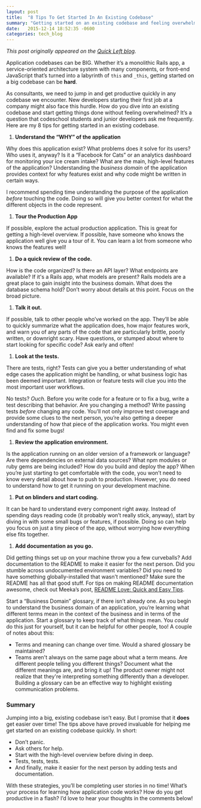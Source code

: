 ```yaml
---
layout: post
title:  "8 Tips To Get Started In An Existing Codebase"
summary: "Getting started on an existing codebase and feeling overwhelmed? You're not alone! It can be hard to figure out what's going on, and even why things are happening. However, by learning to focus on the right pieces of information, you can be contributing to big apps in no time! I'll discuss my tips for accelerating your ramp up speed."
date:   2015-12-14 18:52:35 -0600
categories: tech_blog
---
```


_This post originally appeared on the [Quick Left blog](https://quickleft.com/blog/8-tips-get-started-existing-codebase/)._

Application codebases can be BIG. Whether it’s a monolithic Rails app, a service-oriented architecture system with many components, or front-end JavaScript that’s turned into a labyrinth of `this` and `_this`, getting started on a big codebase can be **hard**.

As consultants, we need to jump in and get productive quickly in any codebase we encounter. New developers starting their first job at a company might also face this hurdle. How do you dive into an existing codebase and start getting things done without feeling overwhelmed? It’s a question that codeschool students and junior developers ask me frequently. Here are my 8 tips for getting started in an existing codebase.

1.  **Understand the “WHY” of the application**

Why does this application exist? What problems does it solve for its users? Who uses it, anyway? Is it a “Facebook for Cats” or an analytics dashboard for monitoring your ice cream intake? What are the main, high-level features of the application? Understanding the _business domain_ of the application provides context for why features exist and why code might be written in certain ways.

I recommend spending time understanding the purpose of the application _before_ touching the code. Doing so will give you better context for what the different objects in the code represent.

1.  **Tour the Production App**

If possible, explore the actual production application. This is great for getting a high-level overview. If possible, have someone who knows the application well give you a tour of it. You can learn a lot from someone who knows the features well!

1.  **Do a quick review of the code.**

How is the code organized? Is there an API layer? What endpoints are available? If it's a Rails app, what models are present? Rails models are a great place to gain insight into the business domain. What does the database schema hold? Don’t worry about details at this point. Focus on the broad picture.

1.  **Talk it out.**

If possible, talk to other people who’ve worked on the app. They’ll be able to quickly summarize what the application does, how major features work, and warn you of any parts of the code that are particularly brittle, poorly written, or downright scary. Have questions, or stumped about where to start looking for specific code? Ask early and often!

1.  **Look at the tests.**

There are tests, right? Tests can give you a better understanding of what edge cases the application might be handling, or what business logic has been deemed important. Integration or feature tests will clue you into the most important user workflows.

No tests? _Ouch_. Before you write code for a feature or to fix a bug, write a test describing that behavior. Are you changing a method? Write passing tests _before_ changing any code. You’ll not only improve test coverage and provide some clues to the next person, you’re also getting a deeper understanding of how that piece of the application works. You might even find and fix some bugs!

1.  **Review the application environment.**

Is the application running on an older version of a framework or language? Are there dependencies on external data sources? What npm modules or ruby gems are being included? How do you build and deploy the app? When you’re just starting to get comfortable with the code, you won’t need to know every detail about how to push to production. However, you do need to understand how to get it running on your development machine.

1.  **Put on blinders and start coding.**

It can be hard to understand every component right away. Instead of spending days reading code (it probably won’t really stick, anyway), start by diving in with some small bugs or features, if possible. Doing so can help you focus on just a tiny piece of the app, without worrying how everything else fits together.

1.  **Add documentation as you go.**

Did getting things set up on your machine throw you a few curveballs? Add documentation to the README to make it easier for the next person. Did you stumble across undocumented environment variables? Did you need to have something globally-installed that wasn't mentioned? Make sure the README has all that good stuff. For tips on making README documentation awesome, check out Meeka’s post, [README Love: Quick and Easy Tips](https://quickleft.com/blog/readme-love-quick-easy-tips/).

Start a “Business Domain” glossary, if there isn’t already one. As you begin to understand the business domain of an application, you’re learning what different terms mean in the context of the business and in terms of the application. Start a glossary to keep track of what things mean. You _could_ do this just for yourself, but it can be helpful for other people, too! A couple of notes about this:

*   Terms and meaning can change over time. Would a shared glossary be maintained?
*   Teams aren't always on the same page about what a term means. Are different people telling you different things? Document what the different meanings are, and bring it up! The product owner might not realize that they're interpreting something differently than a developer. Building a glossary can be an effective way to highlight existing communication problems.

### Summary

Jumping into a big, existing codebase isn’t easy. But I promise that it **does** get easier over time! The tips above have proved invaluable for helping me get started on an existing codebase quickly. In short:

*   Don’t panic.
*   Ask others for help.
*   Start with the high-level overview before diving in deep.
*   Tests, tests, tests.
*   And finally, make it easier for the next person by adding tests and documentation.

With these strategies, you’ll be completing user stories in no time! What’s your process for learning how application code works? How do you get productive in a flash? I’d love to hear your thoughts in the comments below!